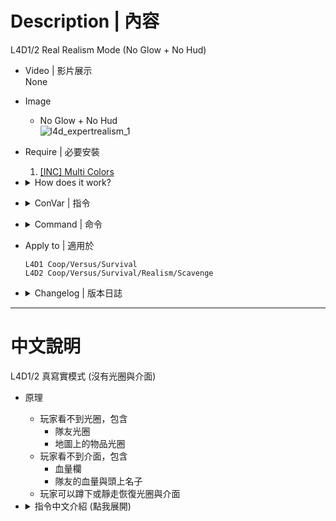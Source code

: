 # Description | 內容
L4D1/2 Real Realism Mode (No Glow + No Hud)

* Video | 影片展示
<br/>None

* Image
	* No Glow + No Hud
	<br/>![l4d_expertrealism_1](image/l4d_expertrealism_1.gif)

* Require | 必要安裝
	1. [[INC] Multi Colors](https://github.com/fbef0102/L4D1_2-Plugins/releases/tag/Multi-Colors)

* <details><summary>How does it work?</summary>

	* You can't see the arua
		* Colors of player body
		* Colors of item
	* You can't see the hud
		* Health bar
		* Teammate Health bar
	* You can Walk or Crouch to restore hud and arua temporarily
</details>

* <details><summary>ConVar | 指令</summary>

	* cfg/sourcemod/l4d_explosive_cars.cfg
        ```php
		// 0=Plugin off, 1=Plugin on.
		l4d_expertrealism_enable "1"

		// Turns on and off the terror glow highlight effects (Hidden Value Cvar)
		sv_glowenable "1"

		// If 1, Enable Server Glows for survivor team. (0=Hide Glow)
		l4d_survivor_glowenable "0"

		// HUD hidden flag for survivor team. (1=weapon selection, 2=flashlight, 4=all, 8=health, 16=player dead, 32=needssuit, 64=misc, 128=chat, 256=crosshair, 512=vehicle crosshair, 1024=in vehicle)
		l4d_survivor_hidehud "64"
		
		// If 1, Enable HardCore Mode, enable HUD and Glow if survivors hold hardcore_buttons.
		l4d_survivor_hardcore_enable "1"

		// For HardCore Mode, HUD and Glow will show while survivors 1: stay still, 2: Walk(Shift), 4: Crouch(DUCK), 8: Crouch(DUCK) and stay still, add numbers together (0: None).
		l4d_survivor_hardcore_buttons "4"

		// For HardCore Mode, How long to keep the hud and glow enabled after surviors release hardcore_buttons. (0=Instant Disable)
		l4d_survivor_hardcore_keep_time "0.0"

		// For HardCore Mode, How long does it take to enable the hud and glow after surviors hold hardcore_buttons. (0=Instant Enable)
		l4d_survivor_hardcore_wait_time "1.0"

		// For HardCore Mode, changes how message displays. (0: Disable, 1:In chat, 2: In Hint Box, 3: In center text)
		l4d_survivor_hardcore_announce_type "0"
        ```
</details>

* <details><summary>Command | 命令</summary>

	* **Hide one client glow (Admin Flag: ADMFLAG_BAN)**
		```php
		sm_glowoff
		```

	* **Show one client glow (Admin Flag: ADMFLAG_BAN)**
		```php
		sm_glowon
		```

	* **Hide your hud flag (Admin Flag: ADMFLAG_BAN)**
		```php
		sm_hidehud
		sm_hud
		```
</details>

* Apply to | 適用於
    ```
    L4D1 Coop/Versus/Survival
    L4D2 Coop/Versus/Survival/Realism/Scavenge
    ```

* <details><summary>Changelog | 版本日誌</summary>

	* v1.5 (2023-2-28)
		* Request by eviltechno
		* Hide players' name above their head on expert

	* v1.4 (2023-2-27)
		* Request by eviltechno
		* Remake code
		* Control glow and hud flag
		* Enable Hard Core Hud Mode, hide HUD and Glow by default, Hud will show while survivors are in stillness or holding SLOW_WALK(Shift) or holding DUCK
		* Add Cvars

	* v1.0
        * [Original Plugin by th3y](https://forums.alliedmods.net/showthread.php?t=328015)
</details>

- - - -
# 中文說明
L4D1/2 真寫實模式 (沒有光圈與介面)

* 原理
	* 玩家看不到光圈，包含
		* 隊友光圈
		* 地圖上的物品光圈
	* 玩家看不到介面，包含
		* 血量欄
		* 隊友的血量與頭上名子
	* 玩家可以蹲下或靜走恢復光圈與介面

* <details><summary>指令中文介紹 (點我展開)</summary>

	* cfg/sourcemod/l4d_explosive_cars.cfg
        ```php
		// 0=關閉插件, 1=啟動插件
		l4d_expertrealism_enable "1"

		// 為1時，啟動伺服器所有光圈的效果 (這是隱藏的官方指令)
		sv_glowenable "1"

		// 0=倖存者隊伍光圈關閉，1=倖存者隊伍光圈開啟
		l4d_survivor_glowenable "0"

		// 隱藏介面 1=武器欄, 2=手電筒, 4=全部, 8=血量欄, 16=死亡玩家狀態, 32=needssuit(不會用到), 64=misc(不會用到), 128=聊天室窗, 256=準心, 512=vehicle crosshair(不會用到), 1024=in vehicle(不會用到)
		// 請將想要隱藏的介面，數字相加起來
		l4d_survivor_hidehud "64"
		
		// 為1時，啟動 HardCore模式，倖存者會看不見光圈與介面，必須按下特定的按鈕才會回復恢復光圈與介面
		l4d_survivor_hardcore_enable "1"

		// (HardCore Mode) 倖存者按下特定的按鈕才會回復恢復光圈與介面 1: 站著不動, 2: 靜走 (Shift), 4: 蹲下 (DUCK), 8: 蹲下 (DUCK)且不要動 (0: 關閉這項功能，請將數字相加起來)
		l4d_survivor_hardcore_buttons "4"

		// (HardCore Mode) 倖存者釋放按鈕之後，光圈與介面能維持多久？ (0=瞬間隱藏)
		l4d_survivor_hardcore_keep_time "0.0"

		// (HardCore Mode) 倖存者按下多少秒之後，才會回復恢復光圈與介面 (0=瞬間顯示)
		l4d_survivor_hardcore_wait_time "1.0"

		// (HardCore Mode) 提示該如何顯示. (0: 不提示, 1: 聊天框, 2: 黑底白字框, 3: 螢幕正中間)
		l4d_survivor_hardcore_announce_type "0"
        ```
</details>

